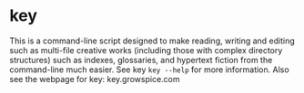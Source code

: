 # key
This is a command-line script designed to make reading, writing and editing such as multi-file creative works (including those with complex directory structures) such as indexes, glossaries, and hypertext fiction from the command-line much easier. See key `key --help` for more information. Also see the webpage for key: key.growspice.com

